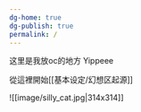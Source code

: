 ```yaml
---
dg-home: true
dg-publish: true
permalink: /
---
```


这里是我放oc的地方 Yippeee

從這裡開始[[基本设定/幻想区起源]]


![[image/silly_cat.jpg|314x314]]
